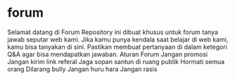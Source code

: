 # forum
Selamat datang di Forum Repository ini dibuat khusus untuk forum tanya jawab seputar web kami. Jika kamu punya kendala saat belajar di web kami, kamu bisa tanyakan di sini. Pastikan membuat pertanyaan di dalam ketegori Q&A agar bisa mendapatkan jawaban. 
Aturan Forum 
Jangan promosi 
Jangan kirim link referal 
Jaga sopan santun di ruang publik 
Hormati semua orang 
Dilarang bully 
Jangan huru hara 
Jangan rasis
